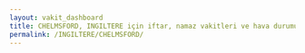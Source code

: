 ```yaml
---
layout: vakit_dashboard
title: CHELMSFORD, INGILTERE için iftar, namaz vakitleri ve hava durumu - ilçe/eyalet seç
permalink: /INGILTERE/CHELMSFORD/
---
```


<script type="text/javascript">
  var GLOBAL_COUNTRY = 'INGILTERE';
  var GLOBAL_CITY = 'CHELMSFORD';
  var GLOBAL_STATE = '';
  var lat = 72;
  var lon = 21;
</script>
